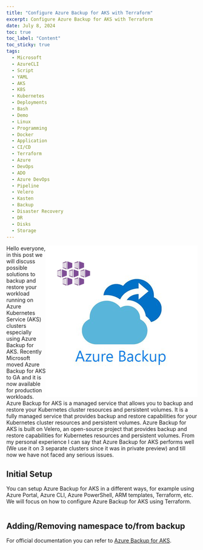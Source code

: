 ```yaml
---
title: "Configure Azure Backup for AKS with Terraform"
excerpt: Configure Azure Backup for AKS with Terraform
date: July 8, 2024
toc: true
toc_label: "Content"
toc_sticky: true
tags:
  - Microsoft
  - AzureCLI
  - Script
  - YAML
  - AKS
  - K8S
  - Kubernetes
  - Deployments
  - Bash
  - Demo
  - Linux
  - Programming
  - Docker
  - Application
  - CI/CD
  - Terraform
  - Azure
  - DevOps
  - ADO
  - Azure DevOps
  - Pipeline
  - Velero
  - Kasten
  - Backup
  - Disaster Recovery
  - DR
  - Disks
  - Storage
---
```


<img align="right" width="400" height="400" src="../assets/images/post25/logo.png">

Hello everyone,  in this post we will discuss possible solutions to backup and restore your workload running on Azure Kubernetes Service (AKS) clusters especially using Azure Backup for AKS. Recently Microsoft moved Azure Backup for AKS to GA and it is now available for production workloads. Azure Backup for AKS is a managed service that allows you to backup and restore your Kubernetes cluster resources and persistent volumes. It is a fully managed service that provides backup and restore capabilities for your Kubernetes cluster resources and persistent volumes. Azure Backup for AKS is built on Velero, an open-source project that provides backup and restore capabilities for Kubernetes resources and persistent volumes. From my personal experience I can say that Azure Backup for AKS performs well (We use it on 3 separate clusters since it was in private preview) and till now we have not faced any serious issues.

## Initial Setup

You can setup Azure Backup for AKS in a different ways, for example using Azure Portal, Azure CLI, Azure PowerShell, ARM templates, Terraform, etc. We will focus on how to configure Azure Backup for AKS using Terraform.

```terraform

```

## Adding/Removing namespace to/from backup

For official documentation you can refer to [Azure Backup for AKS](https://docs.microsoft.com/en-us/azure/aks/backup).
